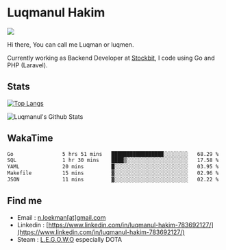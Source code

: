 
# Luqmanul Hakim

![](https://komarev.com/ghpvc/?username=luqman-v1)

Hi there, You can call me Luqman or luqmen.

Currently working as Backend Developer at [Stockbit](https://stockbit.com/), I code using Go and PHP (Laravel).
## Stats

[![Top Langs](https://github-readme-stats.vercel.app/api/top-langs/?username=luqman-v1&layout=compact)](https://github.com/anuraghazra/github-readme-stats)

![Luqmanul's Github Stats](https://github-readme-stats.vercel.app/api?username=luqman-v1&show_icons=true)


## WakaTime 

<!--START_SECTION:waka-->

```txt
Go                5 hrs 51 mins   █████████████████░░░░░░░░   68.29 %
SQL               1 hr 30 mins    ████▒░░░░░░░░░░░░░░░░░░░░   17.58 %
YAML              20 mins         █░░░░░░░░░░░░░░░░░░░░░░░░   03.95 %
Makefile          15 mins         ▓░░░░░░░░░░░░░░░░░░░░░░░░   02.96 %
JSON              11 mins         ▓░░░░░░░░░░░░░░░░░░░░░░░░   02.22 %
```

<!--END_SECTION:waka-->


## Find me 

- Email : [n.loekman[at]gmail.com](mailto:n.loekman@gmail.com)
- Linkedin : [https://www.linkedin.com/in/luqmanul-hakim-783692127/](https://www.linkedin.com/in/luqmanul-hakim-783692127/)
- Steam : [L.E.G.O.W.O](https://steamcommunity.com/id/fuukmans) especially DOTA


